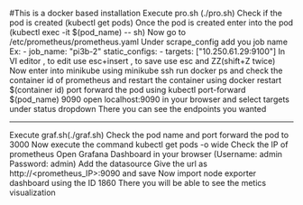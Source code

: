 #This is a docker based installation
Execute pro.sh (./pro.sh)
Check if the pod is created (kubectl get pods)
Once the pod is created enter into the pod
(kubectl exec -it $(pod_name) -- sh)
Now go to /etc/prometheus/prometheus.yaml 
Under scrape_config add you job name
Ex: - job_name: "pi3b-2"
      static_configs:
       - targets: ["10.250.61.29:9100"]
In VI editor , to edit use esc+insert
             , to save use esc and ZZ(shift+Z twice)
Now enter into minikube using minikube ssh
run docker ps
and check the container id of prometheus
and restart the container using docker restart $(container id)
port forward the pod using kubectl port-forward $(pod_name) 9090
open localhost:9090 in your browser and select targets under status dropdown
There you can see the endpoints you wanted

----------------------------------------------------------------------------

Execute graf.sh(./graf.sh)
Check the pod name and port forward the pod to 3000
Now execute the command kubectl get pods -o wide
Check the IP of prometheus 
Open Grafana Dashboard in your browser (Username: admin Password: admin)
Add the datasource
Give the url as http://<prometheus_IP>:9090
and save
Now import node exporter dashboard using the ID 1860
There you will be able to see the metics visualization
